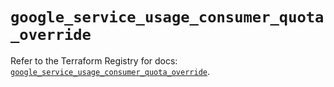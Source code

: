 # `google_service_usage_consumer_quota_override`

Refer to the Terraform Registry for docs: [`google_service_usage_consumer_quota_override`](https://registry.terraform.io/providers/hashicorp/google-beta/5.41.0/docs/resources/google_service_usage_consumer_quota_override).
